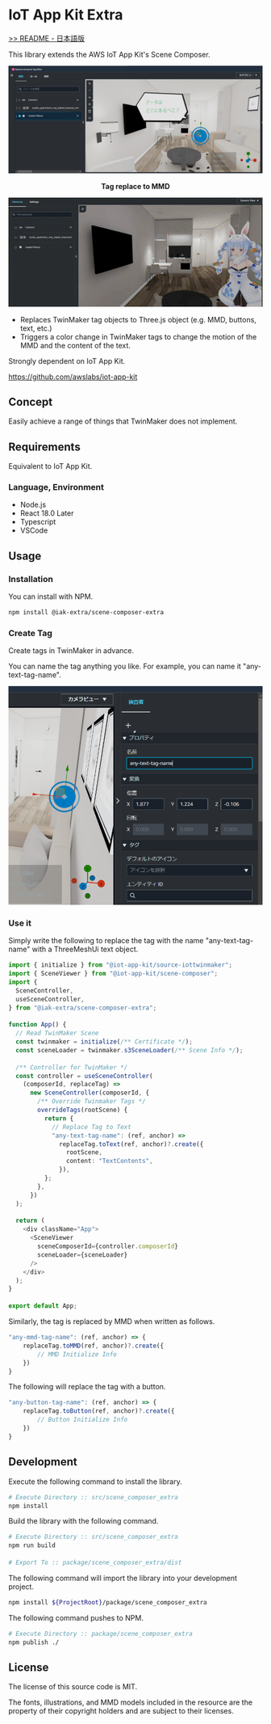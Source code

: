 # IoT App Kit Extra

<a href="./README.jp.md">>> README - 日本語版</a>

This library extends the AWS IoT App Kit's Scene Composer.

![](./images/tag-image.png)

<div style="text-align:center; font-weight:bold">Tag replace to MMD</div>

![](./images/mmd-image.gif)

- Replaces TwinMaker tag objects to Three.js object (e.g. MMD, buttons, text, etc.)
- Triggers a color change in TwinMaker tags to change the motion of the MMD and the content of the text.

Strongly dependent on IoT App Kit.

https://github.com/awslabs/iot-app-kit

## Concept

Easily achieve a range of things that TwinMaker does not implement.

## Requirements

Equivalent to IoT App Kit.

### Language, Environment

- Node.js
- React 18.0 Later
- Typescript
- VSCode

## Usage

### Installation

You can install with NPM.

```bash
npm install @iak-extra/scene-composer-extra
```

### Create Tag

Create tags in TwinMaker in advance.

You can name the tag anything you like. For example, you can name it "any-text-tag-name".

![](./images/named-tag.png)

### Use it

Simply write the following to replace the tag with the name "any-text-tag-name" with a ThreeMeshUi text object.

```typescript
import { initialize } from "@iot-app-kit/source-iottwinmaker";
import { SceneViewer } from "@iot-app-kit/scene-composer";
import {
  SceneController,
  useSceneController,
} from "@iak-extra/scene-composer-extra";

function App() {
  // Read TwinMaker Scene
  const twinmaker = initialize(/** Certificate */);
  const sceneLoader = twinmaker.s3SceneLoader(/** Scene Info */);

  /** Controller for TwinMaker */
  const controller = useSceneController(
    (composerId, replaceTag) =>
      new SceneController(composerId, {
        /** Override Twinmaker Tags */
        overrideTags(rootScene) {
          return {
            // Replace Tag to Text
            "any-text-tag-name": (ref, anchor) =>
              replaceTag.toText(ref, anchor)?.create({
                rootScene,
                content: "TextContents",
              }),
          };
        },
      })
  );

  return (
    <div className="App">
      <SceneViewer
        sceneComposerId={controller.composerId}
        sceneLoader={sceneLoader}
      />
    </div>
  );
}

export default App;
```

Similarly, the tag is replaced by MMD when written as follows.

```typescript
"any-mmd-tag-name": (ref, anchor) => {
    replaceTag.toMMD(ref, anchor)?.create({
        // MMD Initialize Info
    })
}
```

The following will replace the tag with a button.

```typescript
"any-button-tag-name": (ref, anchor) => {
    replaceTag.toButton(ref, anchor)?.create({
        // Button Initialize Info
    })
}
```

## Development

Execute the following command to install the library.

```bash
# Execute Directory :: src/scene_composer_extra
npm install
```

Build the library with the following command.

```bash
# Execute Directory :: src/scene_composer_extra
npm run build

# Export To :: package/scene_composer_extra/dist
```

The following command will import the library into your development project.

```bash
npm install ${ProjectRoot}/package/scene_composer_extra
```

The following command pushes to NPM.

```bash
# Execute Directory :: package/scene_composer_extra
npm publish ./
```

## License

The license of this source code is MIT.

The fonts, illustrations, and MMD models included in the resource are the property of their copyright holders and are subject to their licenses.
